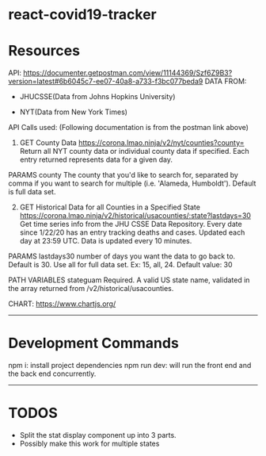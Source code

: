 # react-covid19-tracker


# Resources 
API: https://documenter.getpostman.com/view/11144369/Szf6Z9B3?version=latest#6b6045c7-ee07-40a8-a733-f3bc077beda9
DATA FROM: 
- JHUCSSE(Data from Johns Hopkins University)

- NYT(Data from New York Times)

API Calls used: (Following documentation is from the postman link above)
1. GET County Data
https://corona.lmao.ninja/v2/nyt/counties?county=
Return all NYT county data or individual county data if specified. Each entry returned represents data for a given day.

PARAMS
county
The county that you'd like to search for, separated by comma if you want to search for multiple (i.e. 'Alameda, Humboldt'). Default is full data set.

2. GET Historical Data for all Counties in a Specified State
https://corona.lmao.ninja/v2/historical/usacounties/:state?lastdays=30
Get time series info from the JHU CSSE Data Repository. Every date since 1/22/20 has an entry tracking deaths and cases. Updated each day at 23:59 UTC. Data is updated every 10 minutes.

PARAMS
lastdays30
number of days you want the data to go back to. Default is 30. Use all for full data set. Ex: 15, all, 24. Default value: 30

PATH VARIABLES
stateguam
Required. A valid US state name, validated in the array returned from /v2/historical/usacounties.

CHART: https://www.chartjs.org/

---

# Development Commands
npm i: install project dependencies
npm run dev: will run the front end and the back end concurrently. 

---

# TODOS
- Split the stat display component up into 3 parts. <br />
- Possibly make this work for multiple states <br />



